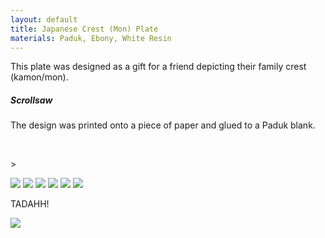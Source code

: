 ```yaml
---
layout: default
title: Japanese Crest (Mon) Plate
materials: Paduk, Ebony, White Resin
---
```


This plate was designed as a gift for a friend depicting their family crest (kamon/mon).

##### Scrollsaw

The design was printed onto a piece of paper and glued to a Paduk blank.

<img src="{{ site.baseurl }}\pics\2019-July Japanese Crest\IMG_1405.JPG" alt="" class="img-responsive" />

<img src="{{ site.baseurl }}\pics\2019-July Japanese Crest\IMG_1412.JPG" alt="" class="img-responsive" />

<img src="{{ site.baseurl }}\pics\2019-July Japanese Crest\IMG_1419.JPG" alt="" class="img-responsive" />>

<img src="{{ site.baseurl }}\pics\2019-July Japanese Crest\IMG_1421.JPG" class="img-responsive" />

<img src="{{ site.baseurl }}\pics\2019-July Japanese Crest\IMG_1426.JPG" class="img-responsive" />

<img src="{{ site.baseurl }}\pics\2019-July Japanese Crest\IMG_1427.JPG" class="img-responsive" />

<img src="{{ site.baseurl }}\pics\2019-July Japanese Crest\IMG_1428.JPG" class="img-responsive" />

<img src="{{ site.baseurl }}\pics\2019-July Japanese Crest\IMG_1429.JPG" class="img-responsive" />


<img src="{{ site.baseurl }}\pics\2019-July Japanese Crest\IMG_1431.JPG" class="img-responsive" />

TADAHH!

<img src="{{ site.baseurl }}\pics\2019-July Japanese Crest\IMG_1434.JPG" class="img-responsive" />